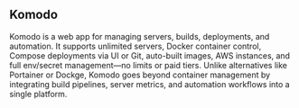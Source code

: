 ## Komodo
Komodo is a web app for managing servers, builds, deployments, and automation. It supports unlimited servers, Docker container control, Compose deployments via UI or Git, auto-built images, AWS instances, and full env/secret management—no limits or paid tiers. Unlike alternatives like Portainer or Dockge, Komodo goes beyond container management by integrating build pipelines, server metrics, and automation workflows into a single platform.
